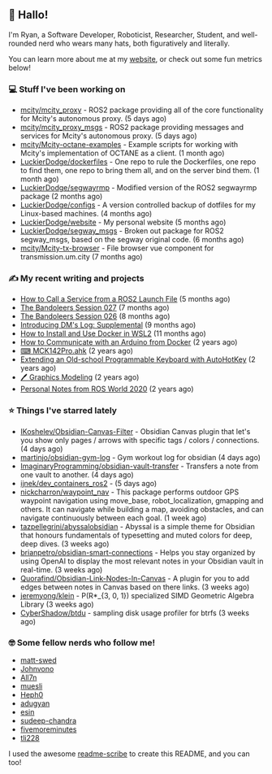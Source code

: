 ## 👋 Hallo!

I'm Ryan, a Software Developer, Roboticist, Researcher, Student, and well-rounded nerd who wears many hats, both figuratively and literally.

You can learn more about me at my [website](https://ryandlewis.dev), or check out some fun metrics below!

### 💻 Stuff I've been working on

- [mcity/mcity_proxy](https://github.com/mcity/mcity_proxy) - ROS2 package providing all of the core functionality for Mcity&#39;s autonomous proxy. (5 days ago)
- [mcity/mcity_proxy_msgs](https://github.com/mcity/mcity_proxy_msgs) - ROS2 package providing messages and services for Mcity&#39;s autonomous proxy. (5 days ago)
- [mcity/Mcity-octane-examples](https://github.com/mcity/Mcity-octane-examples) - Example scripts for working with Mcity&#39;s implementation of OCTANE as a client. (1 month ago)
- [LuckierDodge/dockerfiles](https://github.com/LuckierDodge/dockerfiles) - One repo to rule the Dockerfiles, one repo to find them, one repo to bring them all, and on the server bind them. (1 month ago)
- [LuckierDodge/segwayrmp](https://github.com/LuckierDodge/segwayrmp) - Modified version of the ROS2 segwayrmp package (2 months ago)
- [LuckierDodge/configs](https://github.com/LuckierDodge/configs) - A version controlled backup of dotfiles for my Linux-based machines. (4 months ago)
- [LuckierDodge/website](https://github.com/LuckierDodge/website) - My personal website (5 months ago)
- [LuckierDodge/segway_msgs](https://github.com/LuckierDodge/segway_msgs) - Broken out package for ROS2 segway_msgs, based on the segway original code. (6 months ago)
- [mcity/Mcity-tx-browser](https://github.com/mcity/Mcity-tx-browser) - File browser vue component for transmission.um.city (7 months ago)

### ✍ My recent writing and projects

- [How to Call a Service from a ROS2 Launch File](https://ryandlewis.dev/posts/callserviceinros2launch/) (5 months ago)
- [The Bandoleers Session 027](https://ryandlewis.dev/posts/ttrpg/thebandoleers027/) (7 months ago)
- [The Bandoleers Session 026](https://ryandlewis.dev/posts/ttrpg/thebandoleers026/) (8 months ago)
- [Introducing DM&#39;s Log: Supplemental](https://ryandlewis.dev/posts/ttrpg/introducingdmslog/) (9 months ago)
- [How to Install and Use Docker in WSL2](https://ryandlewis.dev/posts/howtowsldocker/) (11 months ago)
- [How to Communicate with an Arduino from Docker](https://ryandlewis.dev/posts/howtoarduinodocker/) (2 years ago)
- [⌨ MCK142Pro.ahk](https://ryandlewis.dev/projects/mck142pro/) (2 years ago)
- [Extending an Old-school Programmable Keyboard with AutoHotKey](https://ryandlewis.dev/posts/mck142pro/) (2 years ago)
- [🖊 Graphics Modeling](https://ryandlewis.dev/projects/graphics/) (2 years ago)
- [Personal Notes from ROS World 2020](https://ryandlewis.dev/posts/rosworld2020/) (2 years ago)

### ⭐ Things I've starred lately

- [IKoshelev/Obsidian-Canvas-Filter](https://github.com/IKoshelev/Obsidian-Canvas-Filter) - Obsidian Canvas plugin that let&#39;s you show only pages / arrows with specific tags / colors / connections. (4 days ago)
- [martinjo/obsidian-gym-log](https://github.com/martinjo/obsidian-gym-log) - Gym workout log for obsidian (4 days ago)
- [ImaginaryProgramming/obsidian-vault-transfer](https://github.com/ImaginaryProgramming/obsidian-vault-transfer) - Transfers a note from one vault to another. (4 days ago)
- [ijnek/dev_containers_ros2](https://github.com/ijnek/dev_containers_ros2) -  (5 days ago)
- [nickcharron/waypoint_nav](https://github.com/nickcharron/waypoint_nav) - This package performs outdoor GPS waypoint navigation using move_base, robot_localization, gmapping and others. It can navigate while building a map, avoiding obstacles, and can navigate continuously between each goal.  (1 week ago)
- [tazpellegrini/abyssalobsidian](https://github.com/tazpellegrini/abyssalobsidian) - Abyssal is a simple theme for Obsidian that honours fundamentals of typesetting and muted colors for deep, deep dives.  (3 weeks ago)
- [brianpetro/obsidian-smart-connections](https://github.com/brianpetro/obsidian-smart-connections) - Helps you stay organized by using OpenAI to display the most relevant notes in your Obsidian vault in real-time. (3 weeks ago)
- [Quorafind/Obsidian-Link-Nodes-In-Canvas](https://github.com/Quorafind/Obsidian-Link-Nodes-In-Canvas) - A plugin for you to add edges between notes in Canvas based on there links. (3 weeks ago)
- [jeremyong/klein](https://github.com/jeremyong/klein) - P(R*_{3, 0, 1}) specialized SIMD Geometric Algebra Library (3 weeks ago)
- [CyberShadow/btdu](https://github.com/CyberShadow/btdu) - sampling disk usage profiler for btrfs (3 weeks ago)

### 🤓 Some fellow nerds who follow me!

- [matt-swed](https://github.com/matt-swed)
- [Johnvono](https://github.com/Johnvono)
- [All7n](https://github.com/All7n)
- [muesli](https://github.com/muesli)
- [Heph0](https://github.com/Heph0)
- [adugyan](https://github.com/adugyan)
- [esin](https://github.com/esin)
- [sudeep-chandra](https://github.com/sudeep-chandra)
- [fivemoreminutes](https://github.com/fivemoreminutes)
- [tli228](https://github.com/tli228)

I used the awesome [readme-scribe](https://github.com/muesli/readme-scribe) to create this README, and you can too!
